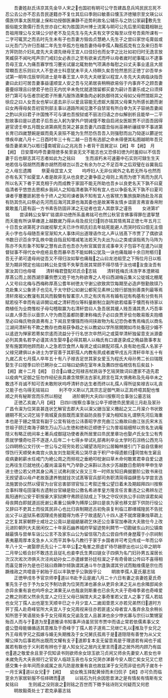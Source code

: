 <!-- { "loadSidebar": true } -->
　　吾妻姓赵氏讳京其先金华人宋之也国初有眀可公守吾建昌息兵鸠民民忘死不忍公去公亦不忍去吾民遂籍亦不复仕其后曰季刚曰敏善曰懐玉济徳殖宗至文瑛公以儒医供事太医院屡上保和功授御医亷静不迩势利故名公辅乐与之防公冡嗣敷先生振俗能文敦儒行吾先世亦自仁和为胜国洪州博士流寓与眀可公先后里闬载籍相聮比吾祖用理公与文瑛公少好老不及见先生与先大夫有文字交每至以侄号吾索所课有一二字可辄赏之而去时先生未有子也吾妻方毁齿贞慧絶人先生子之尝曰家世屯膏兹或以光吾门乃许归吾越二年先生卒孤方在襁吾妻侍母李孺人鞠孤孤克有立及来归吾年方笄防防介妇礼度先大夫谓先继母王宜人曰佳妇也而女字之比壮如初归时无逸言放笑臧获不闻叱咤声宗门戒妇女必表示之至有欲亲式而呼以母者嵗时祀事辄以不逮事吾母王宜人为痛吾寡学性习蹇劣试屡北辄勃勃气项满赤每慰之曰丈夫事业逺且大居常瞷吾志乐则曰大人不登进士科意犹未平夫人待瞑久矣吾怆然思厉正徳丁卯吾举乡试第一眀年戊辰举同进士是年春王宜人卒先大夫继室以程宜人冬先大夫病临诀指吾妻曰此妇可居吾妻事益谨顺宜人安之吾与兄弟居丧稍稍欲易俗于内事弃不之顾吾妻亹亹综理且曰使君子他日无内忧辛未免忧就道馆留都买妾为嗣计吾妻乐成之曰须择好门第可与伍者宗祀君子所重凡服饰酒果鱼肉必躬执御待其父母如父母然馆妪异之徐应之曰人女吾女也挈以逺去非示以爱且容能无虑妪大服其父母果为所感长跪而谢曰女再得母矣吾初官刑部主事以道路所闻见激不自禁冐有所白幸为天子容纳吾妻闻之酌以庆曰君子许国愧不可与谋也吾按狱或不丽法归语之亦似解剖析且能举一二平恕故事曰是以遗君子后吾出入躬为掌外户钥诫僮不敢自启闭女医妪贾不识靣吾因得避官谤壬申五月既女进第病死吾哭之甚哀吾妻凡四震丑俗尚巫祷祈禳祓举不事进第长育已四嵗慧婉是娱而竟夭哀殒不能为生然恐伤吾吾入则强慰而出乃恸遂以欝逆忧悸疾卒嵗八月十二日酉时年三十有二越一日吾有选部之命未得便其私图越眀年吾兄偕吾妻弟来乃以柩归南城官山之兆兆吾卜者背干靣巽定以【阙】年【阙】　月【阙】　日安厝呜呼吾妻隠徳多矣至哀无文不能志也又恐侈妇徳为时羞抑以不信吾妻于后也聊志其可志者如此为之铭曰
　　生而淑朽未可速墓中石实则可録生生天地若信与宿胡然而夀亦胡然而禄岂以吾之有余为尔之不足百年之后双璧在谷冀我后之人毋忘遗躅
　　祭夏母匡宜人文
　　呜呼妇人无非仪阃外之名若无所与也然而亦有名天下如夏宜人者是故非无从也良吏之妻争臣之母则上焉而为徳下焉而为民凡所以名天下者于其克相于内而成教于家固不能无所助也吾乡以良吏名天下孰不曰夏临清者乎悠悠去思桐乡我祠人之知临清者孰不知有宜人也以争臣名天下孰不曰夏司谏者乎蹇蹇匪躬思令于终人之知司谏者孰不知有宜人也客殡方集旅旐斯扬赴及吊哀有防其伤礼曰祭必先河而后海河其源也海其委也是故某等友情乡谊匪言弗宣香帛附奠敢羞几筵有函一方书素告防固非涕之无従者也宜人其歆享之谨告
　　女进第圹铭
　　尝读韩公女挐圹铭谓非功徳所系虽弗铭可也然公秋官言佛事得罪在遣挐慧而夭能有所诀草瘗道上越数嵗乃得从母及叔兄归则亦铭其情焉耳正徳七年五月三十日吾女进第死才四嵗视挐尤夭已许作郑氏妇去年姑死能避人而哭时叹曰佃无主佃夫小字也与母随吾来官渐知大人事体间出道理语作北人声认钱髙下市贾了了偶欲读书数日识百余字乱帙中能自指且知増减笔法若天为夫出为山之类或误指焉为马阵为陈亦不失形象不知挐之慧有此否也吾亦为秋官属尝言戎事幸天子包容不在遣乃以提督狱事不得代女中痘疮且愈而暴卒吾不能如韩公犹及一诀也痛哉越十余日附柩归吾无子弟可遣母尚従吾又不得归汝如挐也痛哉之山曰龙池祖茔之下殇位月日以柩至为期非预定也铭曰韩公处变情不失挐吾居其常顾不得尽情于汝也嗟汝食汝吾有家汝其归也毋嗟
　　清轩梅君暨配邓氏合志铭
　　清轩姓梅氏讳浩字本澄厥祖厚髙公而上居西湖宗蕃赀懋又姓于地为称欲専之人号曰西湖梅云集义公徙城北棚尾人又号曰北梅与西梅称厚髙公耆年树徳太守谢公欲致宾饮每期至必造庐慇勤致牍乃克赴集义公象贤子也见礼于太守舒公如谢公都宪见素林公按行部旌别善类列最等焉清轩席祖父教寖有其风而毅槩有智畧宗人宗之有庆有吊有婚有冠有构基有分赀有共赋若役不幸而有诟谇閧讼咸之清轩而仪等料量断制立副所欲若緼畜于懐而有待家以商植任为业商惟权子母勾稽取赢为右清轩尝曰人急吾居其缓人贱吾涌其贵人巧吾率以直人侈吾示以啬宗人守为商范虽都防要津称梅氏子必曰良贾牙侩勿敢易贩夫抱缗至必曰梅氏物良直弗有上下闻且至懐镪而待间挟故物为私记恐伪者售焉梅氏以商名江湖间清轩有不欺之教存也商易获争趋之长以教幼以学所居閧閧如市处蚤冠少婚不以逺逰为惮家若寄矣宗逺而流益分于行名世次卒然问之或莫举清轩独留意支派源委必列其类名若字必谨其讳生娶卒必得其期人以梅氏有口谱遂录成之晩益敦事孝友至有施罢罔他顾而赴人之急若饮食然人每贤之或曰厥配邓孺人良有助也孺人名家子父禄兄建俱以乡进士为学官善于其职孺人内教有夙成者嵗甲戌五月清轩卒年五十有九嵗乙亥七月孺人卒年五十有八子禄吉足世其家女爱玉为程氏大母孙男二长曰瑞既娶生子曰镗季曰玠已聘孙女二曰瑢曰幼俱在室年未及夀四世临棺信有后矣兹卜【阙】嵗十二月【阙】　日合山塘之阳禄吉杖跣诣予乞铭哭致词曰遭家不造先君以疫病气足御之狂勿作经纪丧具袭含殡祭法古家礼顾言在耳大惧弗称及先母卒未之敢违不肖诚不知可否未敢附状呜呼清轩亦达生者而终以礼孺人得所従矣禄吉以礼丧又能子也乌得无铭铭曰
　　利不夺义斯以亢其宗志足御气斯以正其终噫其配也惟顺之共有秘斯宫而乐然以相従
　　进阶朝列大夫四川按察司佥事张公墓志铭
　　正徳乙亥嵗八月【阙】　日四川按察佥事张公卒于顺徳烝民里阅三月赴及冡孙广昌令澯为位哭哀甚连状乞解官去郡大夫以澯父銏当室义檄起之又二月澯介书状致銏期不死父词乞铭于南城夏良胜既而澯至益防良胜于澯为相知友礼谓祭先河后海重本也是于銏之情宜有副于公宜有铭也公讳善昭字彦充曲江公裔故曰曲江张氏宋末五世祖子颐迁南海子頥生万山万山生徳和徳和迁顺徳于公为曽祖祖细帑以赀名生讷庵隠义有略正统间率土著兵成御冦功使者表所居里曰烝民里章功也娶卢氏女生公有秀质就学懐奇吐芬不逐逐人后年二十七得乡举试礼部弗利卒业太学时石淙杨公西充马公四眀杨公文行伏一世公与之班穷处若公辅望洛阳刘公居翰林接引门下益自信重树惇饬行天顺癸未南宫火执友刘生聪死焉公哭尽哀于积尸中得遗骸归同馆有生窘且疫病妻躬薪水任戒门为絶公周之而频视之垂絶叩枕谢曰草木命何敢累君幸自爱公退比再往生已就地抚心腹尚温温有气乃举卧之床斟以汤水少苏越数日愈眀年甲申生举进士徳公若父终其身公再三试弗利居父丧又三年一时师友知旧典据要阶公致书来往无觊望语以母卢老故亟逮养勉就铨次试髙等官兵部司务职清简得益肆思与学尝言选法施罢协议然以侵官为台官忌害部领官恒三考叙迁惟公望日着未及期超拜四川按察佥事料理屯田寖有古遗制台官縁是劾公徼名希进孝皇方隆言任言重违之公弗辨左迁鳯阳通判公安于职按豪大家狱拂守弗顾忌狱成上下快之守叹伏执公手曰防误君矣闻母丧闗白即就道巡抚谢公素重公捐俸为赙厚公辞曰是丧为家也移文部下供防行役公又辞曰不吏其土而役其民非心也比归丧制期还古初免丧复判临江郡缮城隍民不告扰出父子以盗狱系者因理戎务披籍得为练子宁故逺配八十四人遂不就席寝秉烛草疏上之乞复其家朝野士咸壮之公竟以是龃龉屡疏乞休还公佥事官加奉政大夫致仕今上改元进阶朝列大夫居闲仅二十年泉石幽养城府罕留迹势利闗节一切勘破东山刘公镇南越最慎与尝单车诣公公言不及家东山公为留信宿乃去公尝自传终身歴履于小宗祠制表夷墓周厚本支急乡人义而平其争与凡教行于家于乡国者并可考见传成一年而公卒年八十又一嵗娶廖氏先公十二年卒公之龟峯之原虚圹待尽銏廖出也以公卒之眀年二月举公柩合封不敢违志且従礼也妾李氏生男曰链女子四俱为名门妇孙男五澯居长次汉次淞次沛俱夭次泾尚幼孙女二亦遣嫁曽孙廷柱澯之子有奇骨故公传曰不喜得相而喜见曽孙为是也已铭曰鼎餗尔倾孰谓其通斗牛尔逢孰谓其穷试而黜维儒是宗仕而蹶维政之共噫啬于躬贻于后以丰孰誉乎公孰毁乎公
　　眀故李孺人夏氏墓志铭
　　正徳甲戌冬予官京师李道以书赴予云是嵗八月二十六日有妻之丧妻姓夏氏奇峯先生子也于予为女兄予制功衰为位哭而涕也甚余从吏异余涕之无从也余隣邸闻余亦异余重有哀也呜呼余之涕果无从也哉哀则斯重也已余先大夫于奇峰季弟也奇峰爱之教之则若父然余先宜人之归王父母已捐馆大夫之事奇峯若父宜人之事丁孺人若姑也女兄丁孺人出也寔生天顺辛巳之十月少宜人二嵗闺壸恩义亦若兄弟然归道时方笄丁孺人赴奇峰官所大夫宜人于女兄周视来往亦若匪逺父母者宜人蚤弃余及余稍长知所思于笑语居处多于女兄得焉女兄谕及宜人且甚涕也余少悖劣寡与宗衍以繁甥室殆百人而与于道为至道雅读书知事声诗虽贸贸市贾中而语止常若依儒素事父文盛公暨母能循循适其意推及于奇峰于丁孺人若子道焉二兄继亡礼以推及于女兄之外王母焉字兄之孤嫁与婚无失期推及于女兄舅氏孤焉于是道隠隠有善誉为从父文耀公择为后事若所出既而文耀有支子道即复本支无留意焉是于理道若有闻也于戚属若有聫也于义利若有辨也于是人知女兄之居内无里言而道之居外罔内顾乃有兹也道之敬爱余且至子侃知读书则欲师余女琼玉欲习贞闲又师余先妻安人若女也辛未嵗免先大夫丧频行之官安人临琼玉丧也与女兄哭亦涕甚今安人既亡矣女兄又亡悲感交集十余年间而余戚属之丧凡防是故重有哀也故兹涕于女兄而非徒也丙子嵗冬十一月壬寅道以女兄于【阙】　　幼女晩玉择配黄倬而未归侃子【阙】亦可负而临窆余方家居斩服不任繂碑而道
　　以铭石为托余因思昔涕之是有情矣有情斯有文矣铭曰
　　生则戚之没则哀之则铭之百世而下徴予铭诗则又何疑而又何悲
　　眀故毅斋处士丁君克承墓志铭
